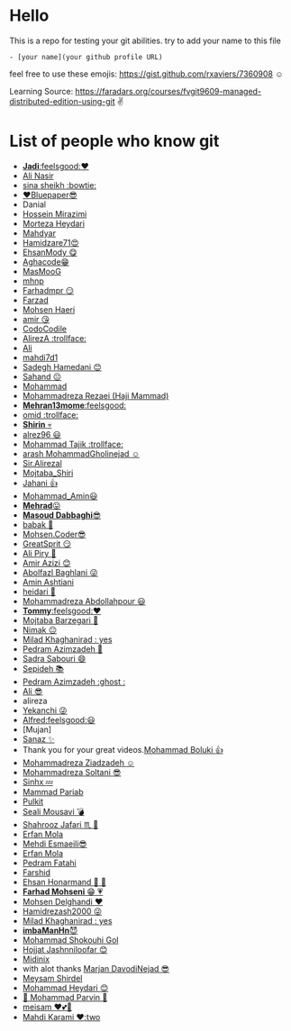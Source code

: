 # __Hello__
This is a repo for testing your git abilities. try to add your name to this file

`- [your name](your github profile URL)`

feel free to use these emojis: https://gist.github.com/rxaviers/7360908 :relaxed:

Learning Source: https://faradars.org/courses/fvgit9609-managed-distributed-edition-using-git :v:

# List of people who know git
- [__Jadi__:feelsgood::heart:](https://jadi.net)
- [Ali Nasir](https://github.com/Ali-Nasir-01)
- [sina sheikh :bowtie:](https://github.com/mrsinshin)
- [:heart:Bluepaper:sunglasses:](https://github.com/MrBluepaper)
- Danial
- [Hossein Mirazimi](https://github.com/Hossein-Mirazimi)
- [Morteza Heydari](https://github.com/MortezaHeydari97)
- [Mahdyar](https://github.com/mahdyar)
- [Hamidzare71:heart_eyes: ](https://github.com/hamidzare71)
- [EhsanMody :yum:](https://github.com/ehsanmody)
- [Aghacode:grin:](https://github.com/aghacode)
- [MasMooG](https://github.com/MasuodSamarin)
- [mhnp](https://github.com/mnakhaei)
- [Farhadmpr :smirk: ](http://farhadm.ir)
- [Farzad](https://github.com/f-a-r-z-a-d)
- [Mohsen Haeri](https://github.com/tabib2m)
- [amir :kissing_heart:](https://github.com/amirdy)
- [CodoCodile](https://github.com/HoseinAbili/)
- [AlirezA :trollface: ](https://github.com/bojbaj)
- [Ali](https://github.com/AliNazariii)
- [mahdi7d1](https://github.com/mahdi7d1)
- [Sadegh Hamedani :blush:](https://github.com/SgHmp97)
- [Sahand :neutral_face:](https://github.com/sahandkarimkhani)
- [Mohammad](https://github.com/maskroid)
- [Mohammadreza Rezaei (Haji Mammad)](https://github.com/MrRezaei)
- [__Mehran13mome__:feelsgood:](https://github.com/mome13)
-  [omid :trollface:](https://github.com/omidzahed1998)
- [__Shirin__ :skull:](https://github.com/ShirinTahmasebi)
- [alrez96 :smiley:](https://github.com/alrez96)
- [Mohammad Tajik :trollface: ](https://github.com/mtss92)
- [arash MohammadGholinejad :relaxed:](https://github.com/Arashmgholinejad)
- [Sir.Alirezal](https://github.com/sirAlireza)
- [  Mojtaba_Shiri ](https://github.com/MojtabaShiri)
- [Jahani :+1:](https://github.com/jahani)
- [Mohammad_Amin:smiley:](https://github.com/aminsoheyli)
- [__Mehrad__:stuck_out_tongue:](https://github.com/mahdi161)
- [__Masoud Dabbaghi__:sunglasses:](https://github.com/masoudd2159)
- [babak :moyai:](https://github.com/babk)
- [Mohsen.Coder:sunglasses:](https://github.com/mohsen-coder)
- [GreatSprit :smirk: ](https://github.com/aminmikh)
- [Ali Piry :ghost:](https://github.com/yripila)
- [Amir Azizi :blush: ](https://github.com/AmirRezaAzizi)
- [Abolfazl Baghlani :stuck_out_tongue_winking_eye: ](https://github.com/Baghlani)
- [Amin Ashtiani](https://github.com/AminAshtiani)
- [heidari :runner:](https://github.com/heidarii)
- [Mohammadreza Abdollahpour :smiley:](https://github.com/rezapour)
- [__Tommy__:feelsgood::heart:](https://github.com/TommyRabetian)
- [Mojtaba Barzegari :guitar:](https://mbarzegary.github.io)
- [Nimak :neutral_face: ](https://github.com/iw4p)
- [Milad Khaghanirad : yes](https://github.com/Miladkhaghanirad)
- [Pedram Azimzadeh :ghost:](https://github.com/PedramAz)
- [Sadra Sabouri :smile:](https://github.com/sadrasabouri)
- [Sepideh :books:](https://github.com/SepidSal)
- [Pedram Azimzadeh :ghost : ](https://github.com/PedramAz)
- [Ali :sunglasses: ](https://github.com/ames1)
- alireza
- [Yekanchi :stuck_out_tongue_winking_eye:](https://github.com/yekanchi)
- [Alfred:feelsgood::smiley:](https://github.com/Alfred188)
- [Mujan]
- [Sanaz :sparkles: ](https://github.com/san4z)
- Thank you for your great videos.[Mohammad Boluki :+1:](https://github.com/MohammadBoluki)
- [Mohammadreza Ziadzadeh :relaxed: ](https://github.com/ziadzadeh)
- [Mohammadreza Soltani :sunglasses: ](https://github.com/mrzasoltani)
- [Sinhx :zzz: ](https://github.com/sinushx)
- [Mammad Pariab](https://github.com/jkmpariab)
- [Pulkit](https://github.com/pulkitrock1921)
- [Seali Mousavi :bomb: ](https://github.com/sealimousavi)
- [Shahrooz Jafari :scorpius: :tiger: ](https://github.com/shahroozj)
- [Erfan Mola](https://github.com/erfanmola)
- [Mehdi Esmaeili:sunglasses:](https://github.com/Mehdimes)
- [Erfan Mola](https://github.com/erfanmola)
- [Pedram Fatahi](https://github.com/pedram-fatahi)
- [Farshid](https://github.com/farshid-nv)
- [Ehsan Honarmand :runner: :walking: ](https://github.com/EhsanHonarmand)
- [__Farhad Mohseni__ :grin: :heartpulse:](https://github.com/FarhadMohseni)
- [Mohsen Delghandi :heart: ](https://github.com/mohsen8353)
- [Hamidrezash2000 :stuck_out_tongue_winking_eye:](https://github.com/Hamidrezash2000)
- [Milad Khaghanirad : yes](https://github.com/Miladkhaghanirad)
- [__imbaManHn__:smiling_imp:](https://github.com/imbaManHn)
- [Mohammad Shokouhi Gol](https://github.com/shokohigol)
- [Hojjat Jashnniloofar :blush:](https://github.com/hjn66)
- [Midinix](https://github.com/midinix)
- with alot thanks [Marjan DavodiNejad :sunglasses: ](https://github.com/marjandn)
- [Meysam Shirdel](https://github.com/mshirdel)
- [Mohammad Heydari :blush:](https://gitlab.com/Mohammad.Heydari) 
- [:blue_heart: Mohammad Parvin :blue_heart:](https://github.com/MParvin)
- [meisam :heart::two_hearts::rose:](https://github.com/meisam310)
- [Mahdi Karami :heart::two](https://github.com/mehdikdd)

